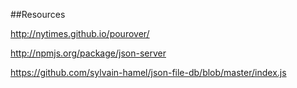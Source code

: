 ##Resources

http://nytimes.github.io/pourover/

http://npmjs.org/package/json-server

https://github.com/sylvain-hamel/json-file-db/blob/master/index.js
